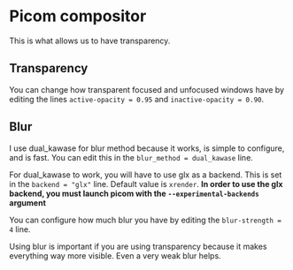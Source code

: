 # Picom compositor
This is what allows us to have transparency.

## Transparency
You can change how transparent focused and unfocused windows have by editing the lines `active-opacity = 0.95` and `inactive-opacity = 0.90`.

## Blur
I use dual\_kawase for blur method because it works, is simple to configure, and is fast. You can edit this in the `blur_method = dual_kawase` line.

For dual\_kawase to work, you will have to use glx as a backend. This is set in the `backend = "glx"` line. Default value is `xrender`. **In order to use the glx backend, you must launch picom with the `--experimental-backends` argument**

You can configure how much blur you have by editing the `blur-strength = 4` line.

Using blur is important if you are using transparency because it makes everything way more visible. Even a very weak blur helps.
